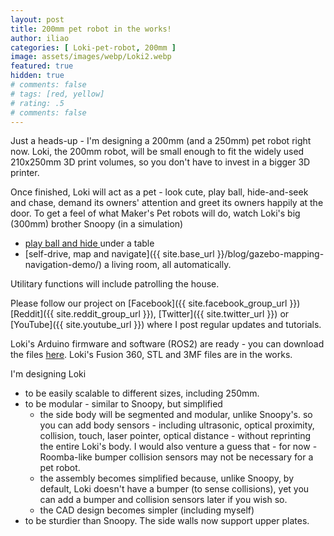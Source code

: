 ```yaml
---
layout: post
title: 200mm pet robot in the works!
author: iliao
categories: [ Loki-pet-robot, 200mm ]
image: assets/images/webp/Loki2.webp
featured: true
hidden: true
# comments: false
# tags: [red, yellow]
# rating: .5
# comments: false
---
```

Just a heads-up - I'm designing a 200mm (and a 250mm) pet robot right now.
Loki, the 200mm robot, will be small enough to fit the widely used 210x250mm
3D print volumes, so you don't have to invest in a bigger 3D printer.

Once finished, Loki will act as a pet - look cute, play ball, hide-and-seek and chase,
demand its owners' attention and greet its owners happily at the door.
To get a feel of what Maker's Pet robots will do, watch Loki's big (300mm) brother
Snoopy (in a simulation)
- [play ball and hide ](https://kaia.ai/blog/snoopy-hides-plays-ball-in-simulation/)
under a table
- [self-drive, map and navigate]({{ site.base_url }}/blog/gazebo-mapping-navigation-demo/) a living room, all automatically.

Utilitary functions will include patrolling the house.

Please follow our project on [Facebook]({{ site.facebook_group_url }})
[Reddit]({{ site.reddit_group_url }}), [Twitter]({{ site.twitter_url }}) 
or [YouTube]({{ site.youtube_url }}) where I post regular updates and tutorials.

Loki's Arduino firmware and software (ROS2) are ready - you can download the
files [here](https://github.com/makerspet/makerspet_loki).
Loki's Fusion 360, STL and 3MF files are in the works.

I'm designing Loki
- to be easily scalable to different sizes, including 250mm.
- to be modular - similar to Snoopy, but simplified
  - the side body will be segmented and modular, unlike Snoopy's.
  so you can add body sensors - including ultrasonic, optical proximity,
  collision, touch, laser pointer, optical distance - without reprinting
  the entire Loki's body. I would also venture a guess that - for now -
  Roomba-like bumper collision sensors may not be necessary for a pet
  robot.
  - the assembly becomes simplified because, unlike Snoopy, by default,
  Loki doesn't have a bumper (to sense collisions), yet you can add
  a bumper and collision sensors later if you wish so.
  - the CAD design becomes simpler (including myself)
- to be sturdier than Snoopy. The side walls now support upper plates.
